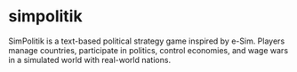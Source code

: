 # simpolitik
SimPolitik is a text-based political strategy game inspired by e-Sim. Players manage countries, participate in politics, control economies, and wage wars in a simulated world with real-world nations.
